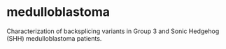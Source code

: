 # medulloblastoma
Characterization of backsplicing variants in Group 3 and Sonic Hedgehog (SHH) medulloblastoma patients.
